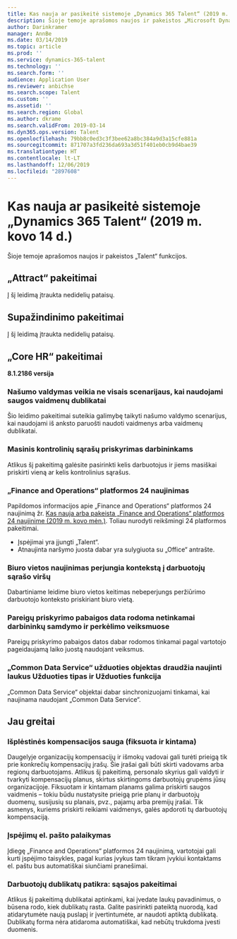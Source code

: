 ```yaml
---
title: Kas nauja ar pasikeitė sistemoje „Dynamics 365 Talent“ (2019 m. kovo 14 d.)
description: Šioje temoje aprašomos naujos ir pakeistos „Microsoft Dynamics 365 Talent“ funkcijos.
author: Darinkramer
manager: AnnBe
ms.date: 03/14/2019
ms.topic: article
ms.prod: ''
ms.service: dynamics-365-talent
ms.technology: ''
ms.search.form: ''
audience: Application User
ms.reviewer: anbichse
ms.search.scope: Talent
ms.custom: ''
ms.assetid: ''
ms.search.region: Global
ms.author: dkrame
ms.search.validFrom: 2019-03-14
ms.dyn365.ops.version: Talent
ms.openlocfilehash: 79bb8c0ed3c3f3bee62a8bc384a9d3a15cfe881a
ms.sourcegitcommit: 871707a3fd236da693a3d51f401eb0cb9d4bae39
ms.translationtype: HT
ms.contentlocale: lt-LT
ms.lasthandoff: 12/06/2019
ms.locfileid: "2897608"
---
```

# <a name="whats-new-or-changed-in-dynamics-365-talent-march-14-2019"></a>Kas nauja ar pasikeitė sistemoje „Dynamics 365 Talent“ (2019 m. kovo 14 d.)

Šioje temoje aprašomos naujos ir pakeistos „Talent“ funkcijos.

## <a name="changes-in-attract"></a>„Attract“ pakeitimai
Į šį leidimą įtraukta nedidelių pataisų.

## <a name="changes-in-onboarding"></a>Supažindinimo pakeitimai
Į šį leidimą įtraukta nedidelių pataisų.

## <a name="changes-in-core-hr"></a>„Core HR“ pakeitimai
**8.1.2186 versija**

### <a name="performance-management-not-working-in-all-scenarios-when-using-duplicate-security-roles"></a>Našumo valdymas veikia ne visais scenarijaus, kai naudojami saugos vaidmenų dublikatai
Šio leidimo pakeitimai suteikia galimybę taikyti našumo valdymo scenarijus, kai naudojami iš anksto paruošti naudoti vaidmenys arba vaidmenų dublikatai.

### <a name="mass-assign-checklists-to-workers"></a>Masinis kontrolinių sąrašų priskyrimas darbininkams
Atlikus šį pakeitimą galėsite pasirinkti kelis darbuotojus ir jiems masiškai priskirti vieną ar kelis kontrolinius sąrašus. 

### <a name="platform-update-24-for-finance-and-operations"></a>„Finance and Operations“ platformos 24 naujinimas
Papildomos informacijos apie „Finance and Operations“ platformos 24 naujinimą žr. [Kas nauja arba pakeista „Finance and Operations“ platformos 24 naujinime (2019 m. kovo mėn.)](https://docs.microsoft.com/dynamics365/unified-operations/fin-and-ops/get-started/whats-new-platform-update-24). Toliau nurodyti reikšmingi 24 platformos pakeitimai. 

- Įspėjimai yra įjungti „Talent“.
- Atnaujinta naršymo juosta dabar yra sulygiuota su „Office“ antrašte.

### <a name="office-location-update-switches-the-context-to-the-top-of-the-worker-list"></a>Biuro vietos naujinimas perjungia kontekstą į darbuotojų sąrašo viršų
Dabartiniame leidime biuro vietos keitimas nebeperjungs peržiūrimo darbuotojo konteksto priskiriant biuro vietą.

### <a name="position-assignment-end-date-doesnt-display-correctly-on-worker-hire-and-transfer-actions"></a>Pareigų priskyrimo pabaigos data rodoma netinkamai darbininkų samdymo ir perkėlimo veiksmuose
Pareigų priskyrimo pabaigos datos dabar rodomos tinkamai pagal vartotojo pageidaujamą laiko juostą naudojant veiksmus.

### <a name="common-data-service-job-entity-doesnt-allow-job-type-and-job-function-fields-to-update"></a>„Common Data Service“ užduoties objektas draudžia naujinti laukus Užduoties tipas ir Užduoties funkcija
„Common Data Service“ objektai dabar sinchronizuojami tinkamai, kai naujinama naudojant „Common Data Service“.

## <a name="coming-soon"></a>Jau greitai

###  <a name="advanced-compensation-security-fixed-and-variable"></a>Išplėstinės kompensacijos sauga (fiksuota ir kintama)
Daugelyje organizacijų kompensacijų ir išmokų vadovai gali turėti prieigą tik prie konkrečių kompensacijų įrašų. Šie įrašai gali būti skirti vadovams arba regionų darbuotojams. Atlikus šį pakeitimą, personalo skyrius gali valdyti ir tvarkyti kompensacijų planus, skirtus skirtingoms darbuotojų grupėms jūsų organizacijoje. Fiksuotam ir kintamam planams galima priskirti saugos vaidmenis – tokiu būdu nustatysite prieigą prie planų ir darbuotojų duomenų, susijusių su planais, pvz., pajamų arba premijų įrašai. Tik asmenys, kuriems priskirti reikiami vaidmenys, galės apdoroti tų darbuotojų kompensaciją.

###  <a name="email-support-for-alerts"></a>Įspėjimų el. pašto palaikymas
Įdiegę „Finance and Operations“ platformos 24 naujinimą, vartotojai gali kurti įspėjimo taisykles, pagal kurias įvykus tam tikram įvykiui kontaktams el. paštu bus automatiškai siunčiami pranešimai.

### <a name="duplicate-employee-check-interface-changes"></a>Darbuotojų dublikatų patikra: sąsajos pakeitimai
Atlikus šį pakeitimą dublikatai aptinkami, kai įvedate laukų pavadinimus, o būsena rodo, kiek dublikatų rasta. Galite pasirinkti pateiktą nuorodą, kad atidarytumėte naują puslapį ir įvertintumėte, ar naudoti aptiktą dublikatą. Dublikatų forma nėra atidaroma automatiškai, kad nebūtų trukdoma įvesti duomenis.
